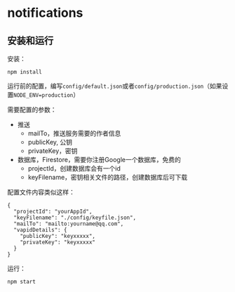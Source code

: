 # notifications

## 安装和运行

安装：

```
npm install
```

运行前的配置，编写`config/default.json`或者`config/production.json`（如果设置`NODE_ENV=production`）

需要配置的参数：

* 推送
    * mailTo，推送服务需要的作者信息
    * publicKey, 公钥
    * privateKey，密钥
* 数据库，Firestore，需要你注册Google一个数据库，免费的
    * projectId，创建数据库会有一个id
    * keyFilename，密钥相关文件的路径，创建数据库后可下载

配置文件内容类似这样：

```
{
  "projectId": "yourAppId",
  "keyFilename": "./config/keyfile.json",
  "mailTo": "mailto:yourname@qq.com",
  "vapidDetails": {
    "publicKey": "keyxxxxx",
    "privateKey": "keyxxxxx"
  }
}

```

运行：

```
npm start
```

